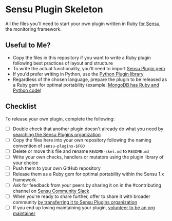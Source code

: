 # Sensu Plugin Skeleton

All the files you'll need to start your own plugin written in Ruby [for Sensu](https://github.com/sensu/sensu), the monitoring framework.

## Useful to Me?

* Copy the files in this repository if you want to write a Ruby plugin following best practices of layout and structure
* To write the actual functionality, you'll need to import [Sensu Plugin gem](https://github.com/sensu-plugins/sensu-plugin)
* If you'd prefer writing in Python, use the [Python Plugin library](https://github.com/sensu-plugins/sensu-plugin-python)
* Regardless of the chosen language, prepare the plugin to be released as a Ruby gem for optimal portability (example: [MongoDB has Ruby and Python code](https://github.com/sensu-plugins/sensu-plugins-mongodb/tree/master/bin))

## Checklist

To release your own plugin, complete the following:

- [ ] Double check that another plugin doesn't already do what you need by [searching the Sensu Plugins organization](https://github.com/sensu-plugins)
- [ ] Copy the files here into your own repository following the naming convention of `sensu-plugins-$FOO`
- [ ] Delete or move this file and rename `README-skel.md` to `README.md`
- [ ] Write your own checks, handlers or mutators using the plugin library of your choice
- [ ] Push them to your own GitHub repository
- [ ] Release them as a Ruby gem for optimal portability within the Sensu 1.x framework
- [ ] Ask for feedback from your peers by sharing it on in the #contributing channel on [Sensu Community Slack](http://slack.sensu.io)
- [ ] When you're ready to share further, offer to share it with broader community [by transferring it to Sensu Plugins organization](https://github.com/sensu-plugins/community/blob/master/TRANSFERRING_REPOS.md)
- [ ] If you end up loving maintaining your plugin, [volunteer to be an org maintainer](https://github.com/sensu-plugins/community#how-you-can-help)
